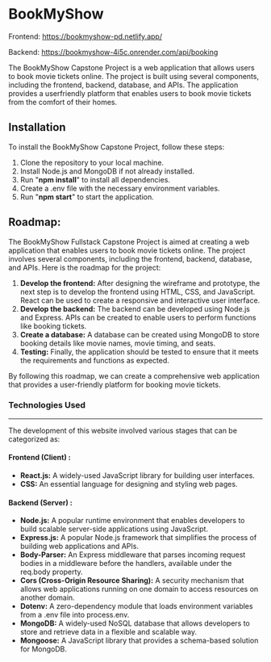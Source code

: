 <!DOCTYPE html>
<html lang="en">
<head>
    <meta charset="UTF-8">
</head>
<body>
    <h1>BookMyShow </h1>
      <p>Frontend: <a href="https://bookmyshow-pd.netlify.app/" target="_blank">https://bookmyshow-pd.netlify.app/</a></p>
    <p>Backend: <a href="https://bookmyshow-4i5c.onrender.com/api/booking" target="_blank">https://bookmyshow-4i5c.onrender.com/api/booking</a></p>
    <p>The BookMyShow Capstone Project is a web application that allows users to book movie tickets online. The project is built using several components, including the frontend, backend, database, and APIs. The application provides a userfriendly platform that enables users to book movie tickets from the comfort of their homes.</p>
    <h2>Installation</h2>
<p>To install the BookMyShow Capstone Project, follow these steps:</p>
<ol>
    <li>Clone the repository to your local machine.</li>
    <li>Install Node.js and MongoDB if not already installed.</li>
    <li>Run "<b>npm install</b>" to install all dependencies.</li>
    <li>Create a .env file with the necessary environment variables.</li>
    <li>Run "<b>npm start</b>" to start the application.</li>
</ol>
    <h2>Roadmap:</h2>
<p>The BookMyShow Fullstack Capstone Project is aimed at creating a web application that enables users to book movie tickets online. The project involves several components, including the frontend, backend, database, and APIs. Here is the roadmap for the project:</p>
<ol>
<li><b>Develop the frontend:</b> After designing the wireframe and prototype, the next step is to develop the frontend using HTML, CSS, and JavaScript. React can be used to create a responsive and interactive user interface.</li>
<li><b>Develop the backend:</b> The backend can be developed using Node.js and Express. APIs can be created to enable users to perform functions like booking tickets.</li>
<li><b>Create a database:</b> A database can be created using MongoDB to store booking details like movie names, movie timing, and seats.</li>
<li><b>Testing:</b> Finally, the application should be tested to ensure that it meets the requirements and functions as expected. </li>
</ol>
<p>By following this roadmap, we can create a comprehensive web application that provides a user-friendly platform for booking movie tickets.</p>
    <h3>Technologies Used</h3>
<hr>
<p>The development of this website involved various stages that can be categorized as:</p>
<h4>Frontend (Client) :</h4>
<ul>
  <li><b>React.js:</b> A widely-used JavaScript library for building user interfaces.</li>
  <li><b>CSS:</b> An essential language for designing and styling web pages.</li>
</ul>
<h4>Backend (Server) :</h4>
<ul>
  <li><b>Node.js:</b> A popular runtime environment that enables developers to build scalable server-side applications using JavaScript.</li>
  <li><b>Express.js:</b> A popular Node.js framework that simplifies the process of building web applications and APIs.</li>
  <li><b>Body-Parser:</b> An Express middleware that parses incoming request bodies in a middleware before the handlers, available under the req.body property.</li>
   <li><b>Cors (Cross-Origin Resource Sharing):</b> A security mechanism that allows web applications running on one domain to access resources on another domain.</li>
  <li><b>Dotenv:</b> A zero-dependency module that loads environment variables from a .env file into process.env.</li>
  <li><b>MongoDB:</b> A widely-used NoSQL database that allows developers to store and retrieve data in a flexible and scalable way.</li>
  <li><b>Mongoose:</b> A JavaScript library that provides a schema-based solution for MongoDB.</li>
 
</ul>
</body>
</html>
